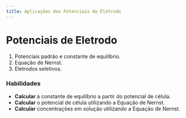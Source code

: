 ```yaml
---
title: Aplicações dos Potenciais de Eletrodo
---
```


# Potenciais de Eletrodo

1. Potenciais padrão e constante de equilíbrio.
2. Equação de Nernst.
3. Eletrodos seletivos.

### Habilidades

- **Calcular** a constante de equilíbrio a partir do potencial de célula.
- **Calcular** o potencial de célula utilizando a Equação de Nernst.
- **Calcular** concentrações em solução utilizando a Equação de Nernst.